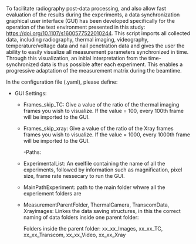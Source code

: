 To facilitate radiography post-data processing, and also allow fast evaluation of the results during the experiments, 
a data synchronization graphical user interface (GUI) has been developed specifically for the operation of the test environment 
presented in this study: https://doi.org/10.1107/s1600577522010244. This script imports all collected data, including radiography, 
thermal imaging, videography, temperature/voltage data and nail penetration data and gives the user the ability to easily visualize all 
measurement parameters synchronized in time. Through this visualization, an initial interpretation from the time-synchronized 
data is thus possible after each experiment. This enables a progressive adaptation of the measurement matrix during the beamtime.

In the configuration file (.yaml), please define:

- GUI Settings:
    - Frames_skip_TC: Give a value of the ratio of the thermal imaging frames
      you wish to visualize. If the value = 100, every 100th frame will be
      imported to the GUI.
      
    - Frames_skip_xray: Give a value of the ratio of the Xray frames frames
      you wish to visualize. If the value = 1000, every 1000th frame will be
      imported to the GUI.

      -Paths: 
    - ExperimentalList: An exelfile containing the name of all the experiments, followed by
      information such as magnification, pixel size, frame rate nessecary to run the GUI.
      
    - MainPathExperiment: path to the main folder whwre all the experiement folders are
      
    - MeasurementParentFolder, ThermalCamera, TranscomData, Xrayimages: 
      Linkes the data saving structures, in this the correct naming of data folders 
      inside one parent folder:

      Folders inside the parent folder:
          xx_xx_Images,
          xx_xx_TC,
          xx_xx_Transcom,
          xx_xx_Video, 
          xx_xx_Xray

